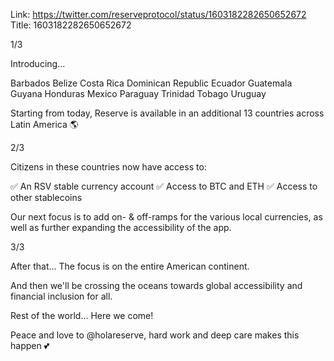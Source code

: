 Link:  https://twitter.com/reserveprotocol/status/1603182282650652672
Title: 1603182282650652672

1/3

Introducing...

Barbados
Belize
Costa Rica
Dominican Republic
Ecuador
Guatemala
Guyana
Honduras
Mexico
Paraguay
Trinidad
Tobago
Uruguay

Starting from today, Reserve is available in an additional 13 countries across Latin America 🌎

2/3

Citizens in these countries now have access to:

✅ An RSV stable currency account
✅ Access to BTC and ETH
✅ Access to other stablecoins

Our next focus is to add on- &amp; off-ramps for the various local currencies, as well as further expanding the accessibility of the app.

3/3

After that... The focus is on the entire American continent.

And then we'll be crossing the oceans towards global accessibility and financial inclusion for all.

Rest of the world... Here we come!

Peace and love to @holareserve, hard work and deep care makes this happen 💕